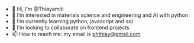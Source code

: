 - 👋 Hi, I’m @Thiayamiti
- 👀 I’m interested in materials science and engineering and AI with python
- 🌱 I’m currently learning python, javascript and sql
- 💞️ I’m looking to collaborate on frontend projects
- 📫 How to reach me: my email is phthiay@gmail.com

<!---
Thiayamiti/Thiayamiti is a ✨ special ✨ repository because its `README.md` (this file) appears on your GitHub profile.
You can click the Preview link to take a look at your changes.
--->
